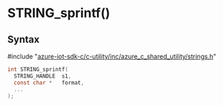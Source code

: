 # STRING_sprintf()

## Syntax

\#include "[azure-iot-sdk-c/c-utility/inc/azure_c_shared_utility/strings.h](../strings-h.md)"  
```C
int STRING_sprintf(
  STRING_HANDLE  s1,
  const char *   format,
  ...
);
```

